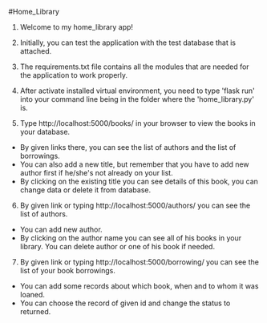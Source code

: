 #Home_Library
1. Welcome to my home_library app!
2. Initially, you can test the application with the test database that is attached.
3. The requirements.txt file contains all the modules that are needed for the application to work properly.
4. After activate installed virtual environment, you need to type 'flask run' into your command line being in the folder where the 'home_library.py' is.

5. Type http://localhost:5000/books/ in your browser to view the books in your database.
- By given links there, you can see the list of authors and the list of borrowings.
- You can also add a new title, but remember that you have to add new author first if he/she's not already on your list.
- By clicking on the existing title you can see details of this book, you can change data or delete it from database.

6. By given link or typing http://localhost:5000/authors/ you can see the list of authors.
- You can add new author.
- By clicking on the author name you can see all of his books in your library. You can delete author or one of his book if needed.

7. By given link or typing http://localhost:5000/borrowing/ you can see the list of your book borrowings.
- You can add some records about which book, when and to whom it was loaned.
- You can choose the record of given id and change the status to returned.